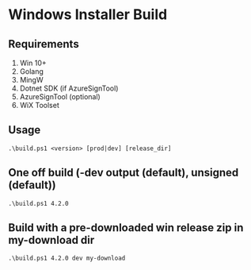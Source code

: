 # Windows Installer Build

## Requirements

1. Win 10+
2. Golang
3. MingW
4. Dotnet SDK (if AzureSignTool)
5. AzureSignTool (optional)
6. WiX Toolset

## Usage

```
.\build.ps1 <version> [prod|dev] [release_dir]
```

## One off build (-dev output (default), unsigned (default))

```
.\build.ps1 4.2.0
```

## Build with a pre-downloaded win release zip in my-download dir

```
.\build.ps1 4.2.0 dev my-download
```